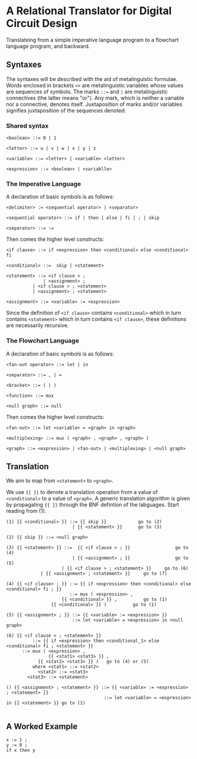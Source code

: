 # A Relational Translator for Digital Circuit Design

Translateing from a simple imperative language program to a
flowchart language program, and backward.


## Syntaxes 

The syntaxes will be described with the aid of metalinguistic formulae.
Words enclosed in brackets `<>` are metalinguistic variables whose
values are sequences of symbols. The marks `::=` and `|` are metalinguistic
connectives (the latter means "or"). Any mark, which is neither a variable
nor a connective, denotes itself. Juxtaposition of
marks and/or variables signifies juxtaposition of the sequences denoted.


### Shared syntax

```
<boolean> ::= 0 | 1

<letter> ::= u | v | w | x | y | z

<variable> ::= <letter> | <variable> <letter>

<expression> ::= <boolean> | <variablle>
```


### The Imperative Language

A declaration of basic symbols is as follows:

```
<delimiter> := <sequential operator> | <separator> 

<sequential operator> ::= if | then | else | fi | ; | skip

<separator> ::= :=
```

Then comes the higher level constructs:

```
<if clause> ::= if <expression> then <conditional> else <conditional> fi

<conditional> ::=  skip | <statement>

<statement> ::= <if clause > ;
              | <assignment> ;
	      | <if clause > ; <statement>
	      | <assignment> ; <statement>

<assignment> ::= <variable> := <expression>

```

Since the definition of
`<if clause>` contains `<conditional>` which in turn contains `<statement>` which
in turn contains `<if clause>`, these definitions are
necessarily recursive.  

### The Flowchart Language

A declaration of basic symbols is as follows:
```
<fan-out operator> ::= let | in

<separator> ::= , | = 

<bracket> ::= ( | )

<function> ::= mux

<null graph> ::= null
```

Then comes the higher level constructs:

```
<fan-out> ::= let <variable> = <graph> in <graph>

<multiplexing> ::= mux ( <graph> , <graph> , <graph> )

<graph> ::= <expression> | <fan-out> | <multiplexing> | <null graph>
```

## Translation

We aim to map from `<statement>` to `<graph>`.

We use `{{ }}` to denote a translation operation from a value of
`<conditional>` to
a value of `<graph>`. A generic translation algorithm is given by propagating
`{{ }}` through the BNF defintion of the labguages. Start reading from (1).


```
(1) {{ <conditional> }} ::= {{ skip }}            go to (2)
                         | {{ <statement> }}      go to (3)

(2) {{ skip }} ::= <null graph> 

(3) {{ <statement> }} ::=  {{ <if clause > ; }}                 go to (4) 
                         | {{ <assignment> ; }}                 go to (5)
	                 | {{ <if clause > ; <statement> }}     go to (6)
			 | {{ <assignment> ; <statement> }}     go to (7)	

(4) {{ <if clause> ; }} ::= {{ if <expression> then <conditional> else <conditional> fi ; }}
                        ::= mux ( <expression> ,
			         {{ <conditional> }} ,          go to (1)
				 {{ <conditional> }} )          go to (1)

(5) {{ <assignment> ; }} ::= {{ <variable> := <expression> }}
                         ::= let <variable> = <expression> in <null graph>

(6) {{ <if clause > ; <statement> }}
          ::= {{ if <expression> then <conditional_1> else <conditional> fi ; <statement> }}
	  ::= mux ( <expression> ,
	            {{ <stat1> <stat3> }} ,
		    {{ <stat2> <stat3> }} )   go to (4) or (5)
          where <stat1> ::= <stat2>
	        <stat2> ::= <stat3>
		<stat3> ::= <statement>

() {{ <assignment> ; <statement> }} ::= {{ <variable> := <expression> ; <statement> }}
                                     ::= let <variable> = <expression> in {{ <statement> }} go to (1)
                                     
```

## A Worked Example

```
x := 1 ;
y := 0 ;
if x then y
```


